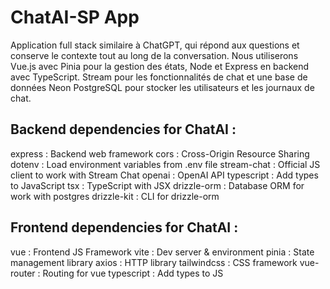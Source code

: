 # ChatAI-SP App

Application full stack similaire à ChatGPT, qui répond aux questions et conserve le contexte tout au long de la conversation. Nous utiliserons Vue.js avec Pinia pour la gestion des états, Node et Express en backend avec TypeScript. Stream pour les fonctionnalités de chat et une base de données Neon PostgreSQL pour stocker les utilisateurs et les journaux de chat.

## Backend dependencies for ChatAI :

express : Backend web framework
cors : Cross-Origin Resource Sharing
dotenv : Load environment variables from .env file
stream-chat : Official JS client to work with Stream Chat
openai : OpenAI API
typescript : Add types to JavaScript
tsx : TypeScript with JSX
drizzle-orm : Database ORM for work with postgres
drizzle-kit : CLI for drizzle-orm

## Frontend dependencies for ChatAI :

vue : Frontend JS Framework
vite : Dev server & environment
pinia : State management library
axios : HTTP library
tailwindcss : CSS framework
vue-router : Routing for vue
typescript : Add types to JS

